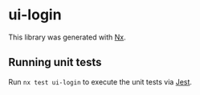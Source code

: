 # ui-login

This library was generated with [Nx](https://nx.dev).

## Running unit tests

Run `nx test ui-login` to execute the unit tests via [Jest](https://jestjs.io).
